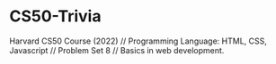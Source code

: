 # CS50-Trivia
Harvard CS50 Course (2022) // Programming Language: HTML, CSS, Javascript  // Problem Set 8 // Basics in web development. 
